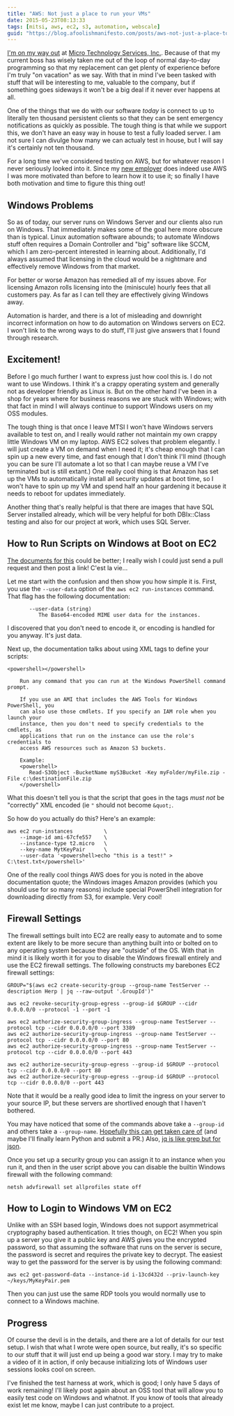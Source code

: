 ```yaml
---
title: "AWS: Not just a place to run your VMs"
date: 2015-05-23T08:13:33
tags: [mitsi, aws, ec2, s3, automation, webscale]
guid: "https://blog.afoolishmanifesto.com/posts/aws-not-just-a-place-to-run-your-vms"
---
```

[I'm on my way out](https://twitter.com/frioux/status/582931035261800449) at
[Micro Technology Services, Inc.](http://mitsi.com/).  Because of that my
current boss has wisely taken me out of the loop of normal day-to-day
programming so that my replacement can get plenty of experience before I'm truly
"on vacation" as we say.  With that in mind I've been tasked with stuff that
will be interesting to me, valuable to the company, but if something goes
sideways it won't be a big deal if it never ever happens at all.

One of the things that we do with our software *today* is connect to up to
literally ten thousand persistent clients so that they can be sent emergency
notifications as quickly as possible.  The tough thing is that while we support
this, we don't have an easy way in house to test a fully loaded server.  I am
not sure I can divulge how many we can actualy test in house, but I will say
it's certainly not ten thousand.

For a long time we've considered testing on AWS, but for whatever reason I never
seriously looked into it.  Since my [new
employer](https://www.ziprecruiter.com/hiring/technology) does indeed use AWS I
was more motivated than before to learn how it to use it; so finally I have both
motivation and time to figure this thing out!

## Windows Problems

So as of today, our server runs on Windows Server and our clients also run on
Windows.  That immediately makes some of the goal here more obscure than is
typical.  Linux automation software abounds; to automate Windows stuff often
requires a Domain Controller and "big" software like SCCM, which I am
zero-percent interested in learning about.  Additionally, I'd always assumed
that licensing in the cloud would be a nightmare and effectively remove Windows
from that market.

For better or worse Amazon has remedied all of my issues above.  For licensing
Amazon rolls licensing into the (miniscule) hourly fees that all customers pay.
As far as I can tell they are effectively giving Windows away.

Automation is harder, and there is a lot of misleading and downright incorrect
information on how to do automation on Windows servers on EC2.  I won't link to
the wrong ways to do stuff, I'll just give answers that I found through
research.

## Excitement!

Before I go much further I want to express just how cool this is.  I do not want
to use Windows.  I think it's a crappy operating system and generally not as
developer friendly as Linux is.  But on the other hand I've been in a shop for
years where for business reasons we are stuck with Windows; with that fact in
mind I will always continue to support Windows users on my OSS modules.

The tough thing is that once I leave MTSI I won't have Windows servers available
to test on, and I really would rather not maintain my own crappy little Windows
VM on my laptop.  AWS EC2 solves that problem elegantly.  I will just create a
VM on demand when I need it; it's cheap enough that I can spin up a new every
time, and fast enough that I don't think I'll mind (though you can be sure I'll
automate a lot so that I can maybe reuse a VM I've terminated but is still
extant.)  One really cool thing is that Amazon has set up the VMs to
automatically install all security updates at boot time, so I won't have to spin
up my VM and spend half an hour gardening it because it needs to reboot for
updates immediately.

Another thing that's really helpful is that there are images that have SQL
Server installed already, which will be very helpful for both DBIx::Class
testing and also for our project at work, which uses SQL Server.

## How to Run Scripts on Windows at Boot on EC2

[The documents for
this](https://docs.aws.amazon.com/AWSEC2/latest/WindowsGuide/UsingConfig_WinAMI.html#user-data-execution)
could be better; I really wish I could just send a pull request and then post a
link!  C'est la vie...

Let me start with the confusion and then show you how simple it is.  First, you
use the `--user-data` option of the `aws ec2 run-instances` command.  That flag
has the following documentation:

```
       --user-data (string)
          The Base64-encoded MIME user data for the instances.
```

I discovered that you don't need to encode it, or encoding is handled for you
anyway.  It's just data.

Next up, the documentation talks about using XML tags to define your scripts:

```
<powershell></powershell>

    Run any command that you can run at the Windows PowerShell command prompt.

    If you use an AMI that includes the AWS Tools for Windows PowerShell, you
    can also use those cmdlets. If you specify an IAM role when you launch your
    instance, then you don't need to specify credentials to the cmdlets, as
    applications that run on the instance can use the role's credentials to
    access AWS resources such as Amazon S3 buckets.

    Example:
    <powershell>
       Read-S3Object -BucketName myS3Bucket -Key myFolder/myFile.zip -File c:\destinationFile.zip
    </powershell>
```

What this doesn't tell you is that the script that goes in the tags *must not*
be "correctly" XML encoded (ie `"` should not become `&quot;`.

So how do you actually do this?  Here's an example:

```
aws ec2 run-instances          \
    --image-id ami-67cfe557    \
    --instance-type t2.micro   \
    --key-name MytKeyPair      \
    --user-data '<powershell>echo "this is a test!" > C:\test.txt</powershell>'
```

One of the really cool things AWS does for you is noted in the above
documentation quote; the Windows images Amazon provides (which you should use
for so many reasons) include special PowerShell integration for downloading
directly from S3, for example.  Very cool!

## Firewall Settings

The firewall settings built into EC2 are really easy to automate and to some
extent are likely to be more secure than anything built into or bolted on to any
operating system because they are "outside" of the OS.  With that in mind it is
likely worth it for you to disable the Windows firewall entirely and use the EC2
firewall settings.  The following constructs my barebones EC2 firewall settings:

```
GROUP="$(aws ec2 create-security-group --group-name TestServer --description Herp | jq --raw-output '.GroupId')"

aws ec2 revoke-security-group-egress --group-id $GROUP --cidr 0.0.0.0/0 --protocol -1 --port -1

aws ec2 authorize-security-group-ingress --group-name TestServer --protocol tcp --cidr 0.0.0.0/0 --port 3389
aws ec2 authorize-security-group-ingress --group-name TestServer --protocol tcp --cidr 0.0.0.0/0 --port 80
aws ec2 authorize-security-group-ingress --group-name TestServer --protocol tcp --cidr 0.0.0.0/0 --port 443

aws ec2 authorize-security-group-egress --group-id $GROUP --protocol tcp --cidr 0.0.0.0/0 --port 80
aws ec2 authorize-security-group-egress --group-id $GROUP --protocol tcp --cidr 0.0.0.0/0 --port 443
```

Note that it would be a really good idea to limit the ingress on your server to
your source IP, but these servers are shortlived enough that I haven't bothered.

You may have noticed that some of the commands above take a `--group-id` and
others take a `--group-name`.  [Hopefully this can get taken care
of](https://github.com/aws/aws-cli/issues/1340) (and maybe I'll finally learn
Python and submit a PR.)  Also, [jq is like grep but for
json](https://stedolan.github.io/jq/).

Once you set up a security group you can assign it to an instance when you run
it, and then in the user script above you can disable the builtin Windows
firewall with the following command:

```
netsh advfirewall set allprofiles state off
```

## How to Login to Windows VM on EC2

Unlike with an SSH based login, Windows does not support asymmetrical
cryptography based authentication.  It tries though, on EC2!  When you spin up a
server you give it a public key and AWS gives you the encrypted password, so
that assuming the software that runs on the server is secure, the password is
secret and requires the private key to decrypt.  The easiest way to get the
password for the server is by using the following command:

```
aws ec2 get-password-data --instance-id i-13cd432d --priv-launch-key ~/keys/MyKeyPair.pem
```

Then you can just use the same RDP tools you would normally use to connect to a
Windows machine.

## Progress

Of course the devil is in the details, and there are a lot of details for our
test setup.  I wish that what I wrote were open source, but really, it's so
specific to our stuff that it will just end up being a good war story.  I may
try to make a video of it in action, if only because initializing lots of
Windows user sessions looks cool on screen.

I've finished the test harness at work, which is good; I only have 5 days of
work remaining!  I'll likely post again about an OSS tool that will allow you to
easily test code on Windows and whatnot.  If you know of tools that already
exist let me know, maybe I can just contribute to a project.
